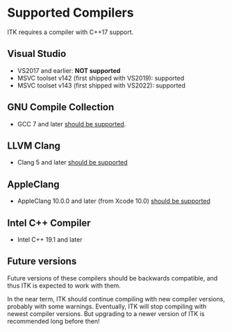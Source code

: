 # Supported Compilers

ITK requires a compiler with C++17 support.

## Visual Studio

* VS2017 and earlier: **NOT supported**
* MSVC toolset v142 (first shipped with VS2019): supported
* MSVC toolset v143 (first shipped with VS2022): supported

## GNU Compile Collection

* GCC 7 and later [should be supported](https://www.gnu.org/software/gcc/projects/cxx-status.html).

## LLVM Clang

* Clang 5 and later [should be supported](https://clang.llvm.org/cxx_status.html)

## AppleClang
* AppleClang 10.0.0 and later (from Xcode 10.0) [should be supported](https://en.wikipedia.org/wiki/Xcode#Version_history)

## Intel C++ Compiler
* Intel C++ 19.1 and later

## Future versions

Future versions of these compilers should be backwards compatible, and thus ITK is expected to work with them.

In the near term, ITK should continue compiling with new compiler versions, probably with some warnings. Eventually, ITK will stop compiling with newest compiler versions. But upgrading to a newer version of ITK is recommended long before then!

